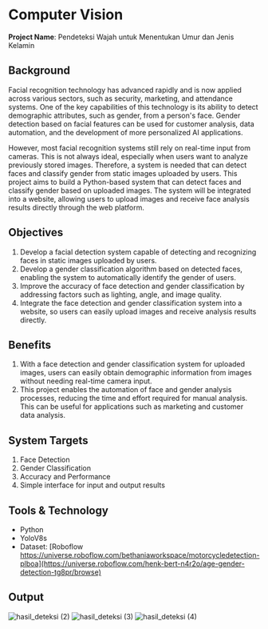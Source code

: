 # Computer Vision

**Project Name**: Pendeteksi Wajah untuk Menentukan Umur dan Jenis Kelamin

## Background
Facial recognition technology has advanced rapidly and is now applied across various sectors, such as security, marketing, and attendance systems. One of the key capabilities of this technology is its ability to detect demographic attributes, such as gender, from a person's face. Gender detection based on facial features can be used for customer analysis, data automation, and the development of more personalized AI applications.

However, most facial recognition systems still rely on real-time input from cameras. This is not always ideal, especially when users want to analyze previously stored images. Therefore, a system is needed that can detect faces and classify gender from static images uploaded by users.
This project aims to build a Python-based system that can detect faces and classify gender based on uploaded images. The system will be integrated into a website, allowing users to upload images and receive face analysis results directly through the web platform.

## Objectives
1) Develop a facial detection system capable of detecting and recognizing faces in static images uploaded by users.
2) Develop a gender classification algorithm based on detected faces, enabling the system to automatically identify the gender of users.
3) Improve the accuracy of face detection and gender classification by addressing factors such as lighting, angle, and image quality.
4) Integrate the face detection and gender classification system into a website, so users can easily upload images and receive analysis results directly.

## Benefits
1) With a face detection and gender classification system for uploaded images, users can easily obtain demographic information from images without needing real-time camera input.
2) This project enables the automation of face and gender analysis processes, reducing the time and effort required for manual analysis. This can be useful for applications such as marketing and customer data analysis.

## System Targets
1) Face Detection
2) Gender Classification
3) Accuracy and Performance
4) Simple interface for input and output results

## Tools & Technology
- Python
- YoloV8s
- Dataset: [Roboflow https://universe.roboflow.com/bethaniaworkspace/motorcycledetection-plboa](https://universe.roboflow.com/henk-bert-n4r2o/age-gender-detection-tg8pr/browse)

## Output
![hasil_deteksi (2)](https://github.com/user-attachments/assets/b7af642b-5bf6-435e-8324-3f6a6d33e7c0)
![hasil_deteksi (3)](https://github.com/user-attachments/assets/9cf889ec-c788-4281-98da-f0a5e1bb1981)
![hasil_deteksi (4)](https://github.com/user-attachments/assets/469123bb-95cb-461e-b9aa-005aa60cdc1a)
